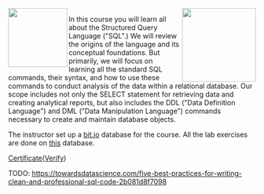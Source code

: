 <a href="https://www.coursera.org/learn/golang-concurrency">
<img src="../../../img/The_Structured_Query_Language(SQL)_logo.avif" width="150" height="150" align="right">
</a>

<img src="https://upload.wikimedia.org/wikipedia/commons/e/e4/UC_Boulder_logo.svg" width="120" height="120" align="left">


In this course you will learn all about the Structured Query Language ("SQL".)   We will review the origins of the language and its conceptual foundations.   But primarily, we will focus on learning all the standard SQL commands, their syntax, and how to use these commands to conduct analysis of the data within a relational database.  Our scope includes not only the SELECT statement for retrieving data and creating analytical reports, but also includes the DDL ("Data Definition Language") and DML ("Data Manipulation Language") commands necessary to create and maintain database objects.

The instructor set up a [bit.io](https://bit.io/) database for the course. All the lab exercises are done on [this](https://bit.io/alanparadise/nw) database.

[Certificate](https://github.com/kubapeter/portfolio/blob/dab6021b5e87789f9740d03afbb441a5a5a72a2f/Coursera%20Courses/Standalone%20Courses/The%20Structured%20Query%20Language%20(SQL)/Certificate/Coursera%20Certificate%20The%20Structured%20Query%20Language%20(SQL).pdf)([Verify](https://www.coursera.org/account/accomplishments/certificate/HS8PCQ2LVVQN))

TODO: https://towardsdatascience.com/five-best-practices-for-writing-clean-and-professional-sql-code-2b081d8f7098
